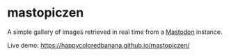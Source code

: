 # mastopiczen
A simple gallery of images retrieved in real time from a [Mastodon](https://github.com/tootsuite/mastodon) instance.

Live demo: https://happycoloredbanana.github.io/mastopiczen/
